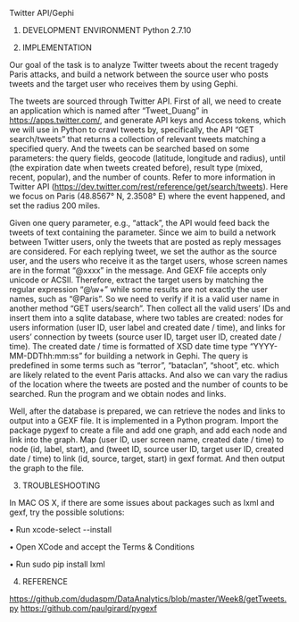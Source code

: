 Twitter API/Gephi


1. DEVELOPMENT ENVIRONMENT
Python 2.7.10


2. IMPLEMENTATION

Our goal of the task is to analyze Twitter tweets about the recent tragedy Paris attacks, and build a network between the source user who posts tweets and the target user who receives them by using Gephi.

The tweets are sourced through Twitter API. First of all, we need to create an application which is named after “Tweet_Duang” in https://apps.twitter.com/, and generate API keys and Access tokens, which we will use in Python to crawl tweets by, specifically, the API “GET search/tweets” that returns a collection of relevant tweets matching a specified query. And the tweets can be searched based on some parameters: the query fields, geocode (latitude, longitude and radius), until (the expiration date when tweets created before), result type (mixed, recent, popular), and the number of counts. Refer to more information in Twitter API (https://dev.twitter.com/rest/reference/get/search/tweets). Here we focus on Paris (48.8567° N, 2.3508° E) where the event happened, and set the radius 200 miles.

Given one query parameter, e.g., “attack”, the API would feed back the tweets of text containing the parameter. Since we aim to build a network between Twitter users, only the tweets that are posted as reply messages are considered. For each replying tweet, we set the author as the source user, and the users who receive it as the target users, whose screen names are in the format “@xxxx” in the message. And GEXF file accepts only unicode or ACSII. Therefore, extract the target users by matching the regular expression “@\w+” while some results are not exactly the user names, such as “@Paris”. So we need to verify if it is a valid user name in another method “GET users/search”. Then collect all the valid users’ IDs and insert them into a sqlite database, where two tables are created: nodes for users information (user ID, user label and created date / time), and links for users’ connection by tweets (source user ID, target user ID, created date / time). The created date / time is formatted of XSD date time type “YYYY-MM-DDThh:mm:ss” for building a network in Gephi. The query is predefined in some terms such as “terror”, “bataclan”, “shoot”, etc. which are likely related to the event Paris attacks. And also we can vary the radius of the location where the tweets are posted and the number of counts to be searched. Run the program and we obtain nodes and links.

Well, after the database is prepared, we can retrieve the nodes and links to output into a GEXF file. It is implemented in a Python program. Import the package pygexf to create a file and add one graph, and add each node and link into the graph. Map (user ID, user screen name, created date / time) to node (id, label, start), and (tweet ID, source user ID, target user ID, created date / time) to link (id, source, target, start) in gexf format. And then output the graph to the file.


3. TROUBLESHOOTING

In MAC OS X, if there are some issues about packages such as lxml and gexf, try the possible solutions:

•	Run xcode-select --install

•	Open XCode and accept the Terms & Conditions

•	Run sudo pip install lxml


4. REFERENCE

https://github.com/dudaspm/DataAnalytics/blob/master/Week8/getTweets.py
https://github.com/paulgirard/pygexf
